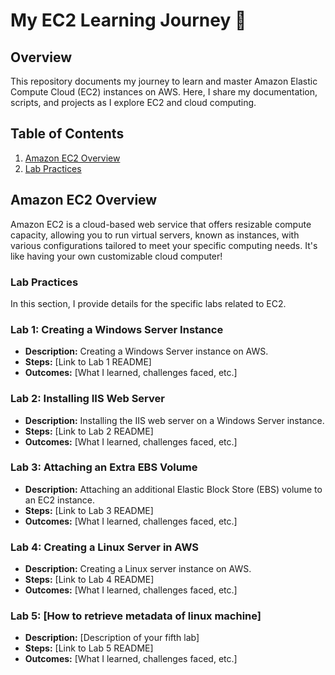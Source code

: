 # My EC2 Learning Journey 🚀

## Overview
This repository documents my journey to learn and master Amazon Elastic Compute Cloud (EC2) instances on AWS. Here, I share my documentation, scripts, and projects as I explore EC2 and cloud computing.

## Table of Contents
1. [Amazon EC2 Overview](#amazon-ec2-overview)
2. [Lab Practices](#lab-practices)

## Amazon EC2 Overview
Amazon EC2 is a cloud-based web service that offers resizable compute capacity, allowing you to run virtual servers, known as instances, with various configurations tailored to meet your specific computing needs. It's like having your own customizable cloud computer!

### Lab Practices
In this section, I provide details for the specific labs related to EC2.

### Lab 1: Creating a Windows Server Instance
- **Description:** Creating a Windows Server instance on AWS.
- **Steps:** [Link to Lab 1 README]
- **Outcomes:** [What I learned, challenges faced, etc.]

### Lab 2: Installing IIS Web Server
- **Description:** Installing the IIS web server on a Windows Server instance.
- **Steps:** [Link to Lab 2 README]
- **Outcomes:** [What I learned, challenges faced, etc.]

### Lab 3: Attaching an Extra EBS Volume
- **Description:** Attaching an additional Elastic Block Store (EBS) volume to an EC2 instance.
- **Steps:** [Link to Lab 3 README]
- **Outcomes:** [What I learned, challenges faced, etc.]

### Lab 4: Creating a Linux Server in AWS
- **Description:** Creating a Linux server instance on AWS.
- **Steps:** [Link to Lab 4 README]
- **Outcomes:** [What I learned, challenges faced, etc.]

### Lab 5: [How to retrieve metadata of linux machine]
- **Description:** [Description of your fifth lab]
- **Steps:** [Link to Lab 5 README]
- **Outcomes:** [What I learned, challenges faced, etc.]

